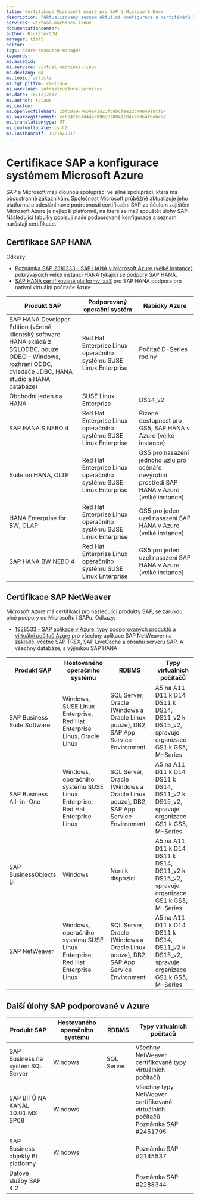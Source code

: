 ```yaml
---
title: Certifikace Microsoft Azure pro SAP | Microsoft Docs
description: "Aktualizovaný seznam aktuální konfigurace a certifikátů SAP na platformě Azure."
services: virtual-machines-linux
documentationcenter: 
author: RicksterCDN
manager: timlt
editor: 
tags: azure-resource-manager
keywords: 
ms.assetid: 
ms.service: virtual-machines-linux
ms.devlang: NA
ms.topic: article
ms.tgt_pltfrm: vm-linux
ms.workload: infrastructure-services
ms.date: 10/12/2017
ms.author: rclaus
ms.custom: 
ms.openlocfilehash: 1bfc95977634a41a23fc8bcfee22c44849a9cf04
ms.sourcegitcommit: ccb84f6b1d445d88b9870041c84cebd64fbdbc72
ms.translationtype: MT
ms.contentlocale: cs-CZ
ms.lasthandoff: 10/14/2017
---
```

# <a name="sap-certifications-and-configurations-running-on-microsoft-azure"></a>Certifikace SAP a konfigurace systémem Microsoft Azure

SAP a Microsoft mají dlouhou spolupráci ve silné spolupráci, která má oboustranně zákazníkům. Společnost Microsoft průběžně aktualizuje jeho platforma a odeslání nové podrobnosti certifikační SAP za účelem zajištění Microsoft Azure je nejlepší platformě, na které se mají spouštět úlohy SAP. Následující tabulky popisují naše podporované konfigurace a seznam narůstají certifikace. 

## <a name="sap-hana-certifications"></a>Certifikace SAP HANA
Odkazy:

- [Poznámka SAP 2316233 - SAP HANA v Microsoft Azure (velké instance)](https://launchpad.support.sap.com/#/notes/2316233) pokrývajících velké instancí HANA týkající se podpory SAP HANA.
- [SAP HANA certifikované platformy IaaS](https://www.sap.com/dmc/exp/2014-09-02-hana-hardware/enEN/iaas.html#categories=Amazon%20Web%20Services%2CMicrosoft%20Azure) pro SAP HANA podpora pro nativní virtuální počítače Azure.

| Produkt SAP | Podporovaný operační systém | Nabídky Azure |
| --- | --- | --- |
| SAP HANA Developer Edition (včetně klientský software HANA skládá z SQLODBC, pouze ODBO – Windows, rozhraní ODBC, ovladače JDBC, HANA studio a HANA databáze) | Red Hat Enterprise Linux operačního systému SUSE Linux Enterprise | Počítač D-Series rodiny |
| Obchodní jeden na HANA | SUSE Linux Enterprise | DS14_v2 |
| SAP HANA S NEBO 4 |Red Hat Enterprise Linux operačního systému SUSE Linux Enterprise | Řízené dostupnost pro GS5, SAP HANA v Azure (velké instance) |
| Suite on HANA, OLTP | Red Hat Enterprise Linux operačního systému SUSE Linux Enterprise | GS5 pro nasazení jednoho uzlu pro scénáře nevýrobní prostředí SAP HANA v Azure (velké instance) |
| HANA Enterprise for BW, OLAP | Red Hat Enterprise Linux operačního systému SUSE Linux Enterprise | GS5 pro jeden uzel nasazení SAP HANA v Azure (velké instance) |
| SAP HANA BW NEBO 4 | Red Hat Enterprise Linux operačního systému SUSE Linux Enterprise | GS5 pro jeden uzel nasazení SAP HANA v Azure (velké instance) |

## <a name="sap-netweaver-certifications"></a>Certifikace SAP NetWeaver
Microsoft Azure má certifikaci pro následující produkty SAP, se zárukou plné podpory od Microsoftu i SAPu.
Odkazy:

- [1928533 - SAP aplikace v Azure: typy podporovaných produktů a virtuální počítač Azure](https://launchpad.support.sap.com/#/notes/1928533) pro všechny aplikace SAP NetWeaver na základě, včetně SAP TREX, SAP LiveCache a obsahu serveru SAP. A všechny databáze, s výjimkou SAP HANA.


| Produkt SAP | Hostovaného operačního systému | RDBMS | Typy virtuálních počítačů |
| --- | --- | --- | --- |
| SAP Business Suite Software |Windows, SUSE Linux Enterprise, Red Hat Enterprise Linux, Oracle Linux |SQL Server, Oracle (Windows a Oracle Linux pouze), DB2, SAP App Service Environment |A5 na A11 D11 k D14 DS11 k DS14, DS11_v2 k DS15_v2, spravuje organizace GS1 k GS5, M-Series |
| SAP Business All-in-One |Windows, operačního systému SUSE Linux Enterprise, Red Hat Enterprise Linux |SQL Server, Oracle (Windows a Oracle Linux pouze), DB2, SAP App Service Environment |A5 na A11 D11 k D14 DS11 k DS14, DS11_v2 k DS15_v2, spravuje organizace GS1 k GS5, M-Series |
| SAP BusinessObjects BI |Windows |Není k dispozici |A5 na A11 D11 k D14 DS11 k DS14, DS11_v2 k DS15_v2, spravuje organizace GS1 k GS5, M-Series |
| SAP NetWeaver |Windows, operačního systému SUSE Linux Enterprise, Red Hat Enterprise Linux |SQL Server, Oracle (Windows a Oracle Linux pouze), DB2, SAP App Service Environment |A5 na A11 D11 k D14 DS11 k DS14, DS11_v2 k DS15_v2, spravuje organizace GS1 k GS5, M-Series |

## <a name="other-sap-workload-supported-on-azure"></a>Další úlohy SAP podporované v Azure

| Produkt SAP | Hostovaného operačního systému | RDBMS | Typy virtuálních počítačů |
| --- | --- | --- | --- |
| SAP Business na systém SQL Server | Windows  | SQL Server | Všechny NetWeaver certifikované typy virtuálních počítačů |
| SAP BITŮ NA KANÁL 10.01 MS SP08 | Windows | | Všechny typy NetWeaver certifikované virtuálních počítačů<br /> Poznámka SAP #2451795 |
| SAP Business objekty BI platformy | Windows | | Poznámka SAP #2145537 |
| Datové služby SAP 4.2 | | | Poznámka SAP #2288344 |
